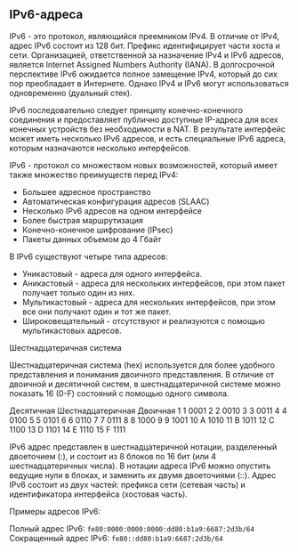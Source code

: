 ## **IPv6-адреса**

IPv6 - это протокол, являющийся преемником IPv4. В отличие от IPv4, адрес IPv6 состоит из 128 бит. Префикс идентифицирует части хоста и сети. Организацией, ответственной за назначение IPv4 и IPv6 адресов, является Internet Assigned Numbers Authority (IANA). В долгосрочной перспективе IPv6 ожидается полное замещение IPv4, который до сих пор преобладает в Интернете. Однако IPv4 и IPv6 могут использоваться одновременно (дуальный стек).

IPv6 последовательно следует принципу конечно-конечного соединения и предоставляет публично доступные IP-адреса для всех конечных устройств без необходимости в NAT. В результате интерфейс может иметь несколько IPv6 адресов, и есть специальные IPv6 адреса, которым назначаются несколько интерфейсов.

IPv6 - протокол со множеством новых возможностей, который имеет также множество преимуществ перед IPv4:

- Большее адресное пространство
- Автоматическая конфигурация адресов (SLAAC)
- Несколько IPv6 адресов на одном интерфейсе
- Более быстрая маршрутизация
- Конечно-конечное шифрование (IPsec)
- Пакеты данных объемом до 4 Гбайт

В IPv6 существуют четыре типа адресов:

- Уникастовый - адреса для одного интерфейса.
- Аникастовый - адреса для нескольких интерфейсов, при этом пакет получает только один из них.
- Мультикастовый - адреса для нескольких интерфейсов, при этом все они получают один и тот же пакет.
- Широковещательный - отсутствуют и реализуются с помощью мультикастовых адресов.

Шестнадцатеричная система

Шестнадцатеричная система (hex) используется для более удобного представления и понимания двоичного представления. В отличие от двоичной и десятичной систем, в шестнадцатеричной системе можно показать 16 (0-F) состояний с помощью одного символа.

Десятичная Шестнадцатеричная Двоичная
1 1 0001
2 2 0010
3 3 0011
4 4 0100
5 5 0101
6 6 0110
7 7 0111
8 8 1000
9 9 1001
10 A 1010
11 B 1011
12 C 1100
13 D 1101
14 E 1110
15 F 1111

IPv6 адрес представлен в шестнадцатеричной нотации, разделенный двоеточием (:), и состоит из 8 блоков по 16 бит (или 4 шестнадцатеричных числа). В нотации адреса IPv6 можно опустить ведущие нули в блоках, и заменить их двумя двоеточиями (::). Адрес IPv6 состоит из двух частей: префикса сети (сетевая часть) и идентификатора интерфейса (хостовая часть).

Примеры адресов IPv6:

Полный адрес IPv6: `fe80:0000:0000:0000:dd80:b1a9:6687:2d3b/64`
Сокращенный адрес IPv6: `fe80::dd80:b1a9:6687:2d3b/64`
